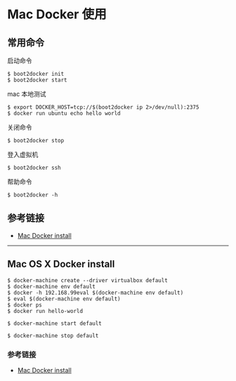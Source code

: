 # Mac Docker 使用

## 常用命令

启动命令

    $ boot2docker init
    $ boot2docker start

mac 本地测试

    $ export DOCKER_HOST=tcp://$(boot2docker ip 2>/dev/null):2375
    $ docker run ubuntu echo hello world

关闭命令

    $ boot2docker stop
     
登入虚拟机

    $ boot2docker ssh

帮助命令

    $ boot2docker -h

## 参考链接

* [Mac Docker install](http://docs.docker.com/installation/mac/)

---

## Mac OS X Docker install

    $ docker-machine create --driver virtualbox default
    $ docker-machine env default
    $ docker -h 192.168.99eval $(docker-machine env default)
    $ eval $(docker-machine env default)
    $ docker ps
    $ docker run hello-world

    $ docker-machine start default

    $ docker-machine stop default

### 参考链接

* [Mac Docker install](https://docs.docker.com/engine/installation/mac/)
